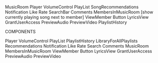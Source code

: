 MusicRoom
Player
VolumeControl
PlayList
SongRecommendations
Notification
Like
Rate
SearchBar
Comments
MembersInMusicRoom [show currently playing song next to member]
ViewMember
Button
LyricsView
GrantUserAccess
PreviewAudio
PreviewVideo
PlaylistHistory

COMPONENTS

Player
VolumeControl
PlayList
PlaylistHistory
LibraryForAllPlaylists
Recommendations
Notification
Like
Rate
Search
Comments
MusicRoom
MembersInMusicRoom
ViewMember
Button
LyricsView
GrantUserAccess
PreviewAudio
PreviewVideo
